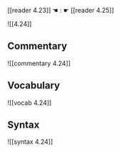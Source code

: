 [[reader 4.23]] ☚ : ☛ [[reader 4.25]]

![[4.24]]

## Commentary

![[commentary 4.24]]

## Vocabulary

![[vocab 4.24]]

## Syntax

![[syntax 4.24]]

